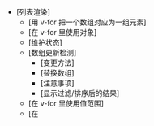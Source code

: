 
<!-- vim-markdown-toc GFM -->

* [列表渲染]
	* [用 v-for 把一个数组对应为一组元素]
	* [在 v-for 里使用对象]
	* [维护状态]
	* [数组更新检测]
		* [变更方法]
		* [替换数组]
		* [注意事项]
		* [显示过滤/排序后的结果]
	* [在 v-for 里使用值范围]
	* [在 <template> 上使用 v-for]
	* [v-for 与 v-if 一同使用]
	* [在组件上使用 v-for]

<!-- vim-markdown-toc -->

## 列表渲染
### 用 v-for 把一个数组对应为一组元素
1. 我们可以用 v-for 指令基于一个数组来渲染一个列表。
v-for 指令需要使用 item in items 形式的特殊语法，其中 items 是源数据数组，而 item 则是被迭代的数组元素的别名。

```
<ul id="example-1">
  <li v-for="item in items" :key="item.message">
    {{ item.message }}
  </li>
</ul>

var example1 = new Vue({
  el: '#example-1',
  data: {
    items: [
      { message: 'Foo' },
      { message: 'Bar' }
    ]
  }
})
```

2. 在 v-for 块中，我们可以访问所有父作用域的 property。v-for 还支持一个可选的第二个参数，
<font color=green>即当前项的索引</font>。

```
<ul id="example-2">
  <li v-for="(item, index) in items">
    {{ parentMessage }} - {{ index }} - {{ item.message }}
  </li>
</ul>

var example2 = new Vue({
  el: '#example-2',
  data: {
    parentMessage: 'Parent',
    items: [
      { message: 'Foo' },
      { message: 'Bar' }
    ]
  }
})
```

3. 你也可以用 of 替代 in 作为分隔符，因为它更接近 JavaScript 迭代器的语法：

```
<div v-for="item of items"></div>
```

### 在 v-for 里使用对象
1. <font color=green>你也可以用 v-for 来遍历一个对象的 property</font>。

```
<ul id="v-for-object" class="demo">
  <li v-for="value in object">
    {{ value }}
  </li>
</ul>

new Vue({
  el: '#v-for-object',
  data: {
    object: {
      title: 'How to do lists in Vue',
      author: 'Jane Doe',
      publishedAt: '2016-04-10'
    }
  }
})
```

2. 你也可以提供第二个的参数为 property 名称 (也就是键名)：

```
<div v-for="(value, name) in object">
  {{ name }}: {{ value }}
</div>

{{ name }}: {{ value }}
```

3. 还可以用第三个参数作为索引：

```
<div v-for="(value, name, index) in object">
  {{ index }}. {{ name }}: {{ value }}
</div>

{{ index }}. {{ name }}: {{ value }}
```

4. 在遍历对象时，会按 Object.keys() 的结果遍历，但是不能保证它的结果在不同的 JavaScript 引擎下都一致。

### 维护状态
1. 当 Vue 正在更新使用 v-for 渲染的元素列表时，它默认使用“就地更新”的策略。
如果数据项的顺序被改变，<font color=red>Vue 将不会移动 DOM 元素来匹配数据项的顺序</font>，而是就地更新每个元素，
并且确保它们在每个索引位置正确渲染。这个类似 Vue 1.x 的 track-by="$index"。

2. 这个默认的模式是高效的，但是只适用于不依赖子组件状态或临时 DOM 状态 (例如：表单输入值) 的列表渲染输出。

3. <font color=green>为了给 Vue 一个提示，以便它能跟踪每个节点的身份，
从而重用和重新排序现有元素(类似与输入元素重用,只要显式说明不要重用已有元素,加一个key attribute就好,
这回使得元素不匹配没法重用已有元素)</font>,你需要为每项提供一个唯一 key attribute：

```
<div v-for="item in items" v-bind:key="item.id">
  <!-- 内容 -->
</div>
```

4. 建议尽可能在使用 v-for 时提供 key attribute，除非遍历输出的 DOM 内容非常简单，
或者是刻意依赖默认行为以获取性能上的提升。

	<font color=green>因为它是 Vue 识别节点的一个通用机制，key 并不仅与 v-for 特别关联</font>。
后面我们将在指南中看到，它还具有其它用途。

5. 不要使用对象或数组之类的非基本类型值作为 v-for 的 key。<font color=green>请用字符串或数值类型的值</font>

### 数组更新检测
#### 变更方法
1. 变更方法，顾名思义，会变更调用了这些方法的原始数组。
2. Vue 将被侦听的数组的变更方法进行了包裹，所以它们也将会触发视图更新。这些被包裹过的方法包括：

	- push()
	- pop()
	- shift(): 从头取出一个,和pop相对
	- unshift(): 从头部添加一个,和push相对
	- splice()
	- sort()
	- reverse()

2. 你可以打开控制台，然后对前面例子的 items 数组尝试调用变更方法。比如 example1.items.push({ message: 'Baz' })。

#### 替换数组
> 相比之下，也有非变更方法，例如 filter()、concat() 和 slice()。

1. 它们不会变更原始数组，而总是返回一个新数组。当使用非变更方法时，可以用新数组替换旧数组：

	```
	example1.items = example1.items.filter(function (item) {
	  return item.message.match(/Foo/)
	})
	```

2. 你可能认为这将导致 Vue 丢弃现有 DOM 并重新渲染整个列表。幸运的是，事实并非如此。
<font color=green>Vue 为了使得 DOM 元素得到最大范围的重用而实现了一些智能的启发式方法</font>，
所以用一个含有相同元素的数组去替换原来的数组是非常高效的操作。

#### 注意事项
1. <font color=red>由于 JavaScript 的限制，Vue 不能检测数组和对象的变化。深入响应式原理中有相关的讨论</font>。

#### 显示过滤/排序后的结果
1. 有时，我们想要显示一个数组经过过滤或排序后的版本，而不实际变更或重置原始数据。
在这种情况下，可以创建一个计算属性，来返回过滤或排序后的数组。

	1. 例如：

	```
	<li v-for="n in evenNumbers">{{ n }}</li>

	data: {
	  numbers: [ 1, 2, 3, 4, 5 ]
	},
	computed: {
	  evenNumbers: function () {
		return this.numbers.filter(function (number) {
		  return number % 2 === 0
		})
	  }
	}
	```

2. 在计算属性不适用的情况下 (例如，在嵌套 v-for 循环中) 你可以使用一个方法：

```
<ul v-for="set in sets">
  <li v-for="n in even(set)">{{ n }}</li>
</ul>

data: {
  sets: [[ 1, 2, 3, 4, 5 ], [6, 7, 8, 9, 10]]
},
methods: {
  even: function (numbers) {
    return numbers.filter(function (number) {
      return number % 2 === 0
    })
  }
}
```

### 在 v-for 里使用值范围
1. v-for 也可以接受整数。在这种情况下，它会把模板重复对应次数。类似与range,可迭代对象.

```
<div>
  <span v-for="n in 10">{{ n }} </span>
</div>
```

结果：

```
{{ n }}
```

### 在 <template> 上使用 v-for
1. 类似于 v-if，你也可以利用带有 v-for 的 <template> 来循环渲染一段包含多个元素的内容。比如：

```
<ul>
  <template v-for="item in items">
    <li>{{ item.msg }}</li>
    <li class="divider" role="presentation"></li>
  </template>
</ul>
```

### v-for 与 v-if 一同使用
1. <font color=red>注意我们不推荐在同一元素上使用 v-if 和 v-for。更多细节可查阅风格指南</font>。

2. 当它们处于同一节点，<font color=red>v-for 的优先级比 v-if 更高</font>，
这意味着 v-if 将分别重复运行于每个 v-for 循环中。当你只想为部分项渲染节点时，这种优先级的机制会十分有用，如下：

```
<li v-for="todo in todos" v-if="!todo.isComplete">
  {{ todo }}
</li>
```

上面的代码将只渲染未完成的 todo。

3. <font color=green>而如果你的目的是有条件地跳过循环的执行，那么可以将 v-if 置于外层元素 (或 <template>) 上</font>。
如：

```
<ul v-if="todos.length">
  <li v-for="todo in todos">
    {{ todo }}
  </li>
</ul>
<p v-else>No todos left!</p>
```

### 在组件上使用 v-for
1. 在自定义组件上，你可以像在任何普通元素上一样使用 v-for。

```
<my-component v-for="item in items" :key="item.id"></my-component>
```

2. 2.2.0+ 的版本里，<font color=red>当在组件上使用 v-for 时，key 现在是必须的</font>。

3. 然而，<font color=red>任何数据都不会被自动传递到组件里，因为组件有自己独立的作用域</font>。
为了把迭代数据传递到组件里，我们要使用 prop：
<font color=green>(等于说是为组件添加了一个属性,而属性值正好等于父作用域的值.js似乎都是引用传递,而不是值传递.)</font>

```
<my-component
  v-for="(item, index) in items"
  v-bind:item="item"
  v-bind:index="index"
  v-bind:key="item.id"
></my-component>
```

	不自动将 item 注入到组件里的原因是，这会使得组件与 v-for 的运作紧密耦合。
明确组件数据的来源能够使组件在其他场合重复使用。

4. 下面是一个简单的 todo 列表的完整例子：

```
<div id="todo-list-example">
  <form v-on:submit.prevent="addNewTodo">
    <label for="new-todo">Add a todo</label>
    <input
      v-model="newTodoText"
      id="new-todo"
      placeholder="E.g. Feed the cat"
    >
    <button>Add</button>
  </form>
  <ul>
    <li
      is="todo-item"
      v-for="(todo, index) in todos"
      v-bind:key="todo.id"
      v-bind:title="todo.title"
      v-on:remove="todos.splice(index, 1)"
    ></li>
  </ul>
</div>
```

	1. 注意这里的 is="todo-item" attribute。这种做法在使用 DOM 模板时是十分必要的，
	因为在 <ul> 元素内只有 <li> 元素会被看作有效内容。
	
	2. 这样做实现的效果与 <todo-item> 相同，但是可以避开一些潜在的浏览器解析错误。
	
	3. 查看 DOM 模板解析说明来了解更多信息。

5. 
```
Vue.component('todo-item', {
  template: '\
    <li>\
      {{ title }}\
      <button v-on:click="$emit(\'remove\')">Remove</button>\
    </li>\
  ',
  props: ['title']
})

new Vue({
  el: '#todo-list-example',
  data: {
    newTodoText: '',
    todos: [
      {
        id: 1,
        title: 'Do the dishes',
      },
      {
        id: 2,
        title: 'Take out the trash',
      },
      {
        id: 3,
        title: 'Mow the lawn'
      }
    ],
    nextTodoId: 4
  },
  methods: {
    addNewTodo: function () {
      this.todos.push({
        id: this.nextTodoId++,
        title: this.newTodoText
      })
      this.newTodoText = ''
    }
  }
})
```
